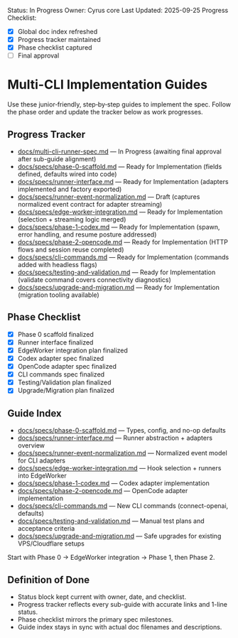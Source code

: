 Status: In Progress
Owner: Cyrus core
Last Updated: 2025-09-25
Progress Checklist:
- [x] Global doc index refreshed
- [x] Progress tracker maintained
- [x] Phase checklist captured
- [ ] Final approval

# Multi-CLI Implementation Guides

Use these junior‑friendly, step‑by‑step guides to implement the spec. Follow the phase order and update the tracker below as work progresses.

## Progress Tracker

- [docs/multi-cli-runner-spec.md](../multi-cli-runner-spec.md) — In Progress (awaiting final approval after sub-guide alignment)
- [docs/specs/phase-0-scaffold.md](phase-0-scaffold.md) — Ready for Implementation (fields defined, defaults wired into code)
- [docs/specs/runner-interface.md](runner-interface.md) — Ready for Implementation (adapters implemented and factory exported)
- [docs/specs/runner-event-normalization.md](runner-event-normalization.md) — Draft (captures normalized event contract for adapter streaming)
- [docs/specs/edge-worker-integration.md](edge-worker-integration.md) — Ready for Implementation (selection + streaming logic merged)
- [docs/specs/phase-1-codex.md](phase-1-codex.md) — Ready for Implementation (spawn, error handling, and resume posture addressed)
- [docs/specs/phase-2-opencode.md](phase-2-opencode.md) — Ready for Implementation (HTTP flows and session reuse completed)
- [docs/specs/cli-commands.md](cli-commands.md) — Ready for Implementation (commands added with headless flags)
- [docs/specs/testing-and-validation.md](testing-and-validation.md) — Ready for Implementation (validate command covers connectivity diagnostics)
- [docs/specs/upgrade-and-migration.md](upgrade-and-migration.md) — Ready for Implementation (migration tooling available)

## Phase Checklist

- [x] Phase 0 scaffold finalized
- [x] Runner interface finalized
- [x] EdgeWorker integration plan finalized
- [x] Codex adapter spec finalized
- [x] OpenCode adapter spec finalized
- [x] CLI commands spec finalized
- [x] Testing/Validation plan finalized
- [x] Upgrade/Migration plan finalized

## Guide Index

- [docs/specs/phase-0-scaffold.md](phase-0-scaffold.md) — Types, config, and no-op defaults
- [docs/specs/runner-interface.md](runner-interface.md) — Runner abstraction + adapters overview
- [docs/specs/runner-event-normalization.md](runner-event-normalization.md) — Normalized event model for CLI adapters
- [docs/specs/edge-worker-integration.md](edge-worker-integration.md) — Hook selection + runners into EdgeWorker
- [docs/specs/phase-1-codex.md](phase-1-codex.md) — Codex adapter implementation
- [docs/specs/phase-2-opencode.md](phase-2-opencode.md) — OpenCode adapter implementation
- [docs/specs/cli-commands.md](cli-commands.md) — New CLI commands (connect-openai, defaults)
- [docs/specs/testing-and-validation.md](testing-and-validation.md) — Manual test plans and acceptance criteria
- [docs/specs/upgrade-and-migration.md](upgrade-and-migration.md) — Safe upgrades for existing VPS/Cloudflare setups

Start with Phase 0 → EdgeWorker integration → Phase 1, then Phase 2.

## Definition of Done

- Status block kept current with owner, date, and checklist.
- Progress tracker reflects every sub-guide with accurate links and 1-line status.
- Phase checklist mirrors the primary spec milestones.
- Guide index stays in sync with actual doc filenames and descriptions.
